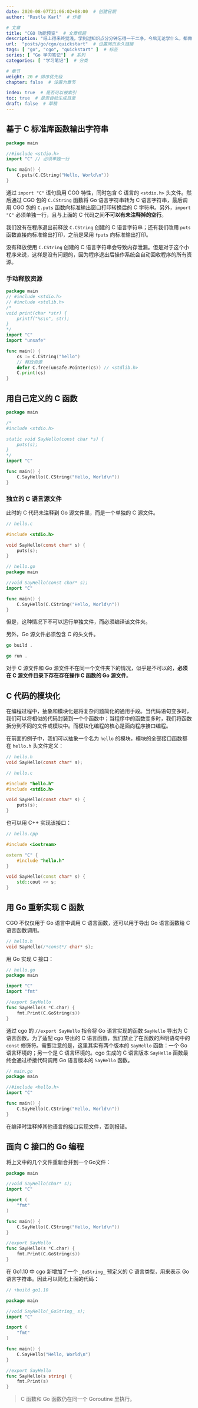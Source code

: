 ```yaml
---
date: 2020-08-07T21:06:02+08:00  # 创建日期
author: "Rustle Karl"  # 作者

# 文章
title: "CGO 功能预览"  # 文章标题
description: "纸上得来终觉浅，学到过知识点分分钟忘得一干二净，今后无论学什么，都做好笔记吧。"
url:  "posts/go/cgo/quickstart"  # 设置网页永久链接
tags: [ "go", "cgo", "quickstart" ]  # 标签
series: [ "Go 学习笔记"]  # 系列
categories: [ "学习笔记"]  # 分类

# 章节
weight: 20 # 排序优先级
chapter: false  # 设置为章节

index: true  # 是否可以被索引
toc: true  # 是否自动生成目录
draft: false  # 草稿
---
```


## 基于 C 标准库函数输出字符串

```go
package main

//#include <stdio.h>
import "C" // 必须单独一行

func main() {
	C.puts(C.CString("Hello, World\n"))
}
```

通过 `import "C"` 语句启用 CGO 特性，同时包含 C 语言的 `<stdio.h>` 头文件。然后通过 CGO 包的 `C.CString` 函数将 Go 语言字符串转为 C 语言字符串，最后调用 CGO 包的 `C.puts` 函数向标准输出窗口打印转换后的 C 字符串。另外，`import "C"` 必须单独一行，且与上面的 C 代码之间**不可以有未注释掉的空行**。

我们没有在程序退出前释放 `C.CString` 创建的 C 语言字符串；还有我们改用 `puts` 函数直接向标准输出打印，之前是采用 `fputs` 向标准输出打印。

没有释放使用 `C.CString` 创建的 C 语言字符串会导致内存泄漏。但是对于这个小程序来说，这样是没有问题的，因为程序退出后操作系统会自动回收程序的所有资源。

### 手动释放资源

```go
package main
// #include <stdio.h>
// #include <stdlib.h>
/*
void print(char *str) {
    printf("%s\n", str);
}
*/
import "C"
import "unsafe"

func main() {
	cs := C.CString("hello")
	// 释放资源
    defer C.free(unsafe.Pointer(cs)) // <stdlib.h>
    C.print(cs)
}
```

## 用自己定义的 C 函数

```go
package main

/*
#include <stdio.h>

static void SayHello(const char *s) {
    puts(s);
}
*/
import "C"

func main() {
	C.SayHello(C.CString("Hello, World\n"))
}
```

### 独立的 C 语言源文件

此时的 C 代码未注释到 Go 源文件里，而是一个单独的 C 源文件。

```c
// hello.c

#include <stdio.h>

void SayHello(const char* s) {
    puts(s);
}
```

```go
// hello.go
package main

//void SayHello(const char* s);
import "C"

func main() {
    C.SayHello(C.CString("Hello, World\n"))
}
```

但是，这种情况下不可以运行单独文件，而必须编译该文件夹。

另外，Go 源文件必须包含 C 的头文件。

```go
go build .

go run .
```

对于 C 源文件和 Go 源文件不在同一个文件夹下的情况，似乎是不可以的，**必须在 C 源文件目录下存在存在操作 C 函数的 Go 源文件**。

## C 代码的模块化

在编程过程中，抽象和模块化是将复杂问题简化的通用手段。当代码语句变多时，我们可以将相似的代码封装到一个个函数中；当程序中的函数变多时，我们将函数拆分到不同的文件或模块中。而模块化编程的核心是面向程序接口编程。

在前面的例子中，我们可以抽象一个名为 `hello` 的模块，模块的全部接口函数都在 `hello.h` 头文件定义：

```c
// hello.h
void SayHello(const char* s);
```

```c
// hello.c

#include "hello.h"
#include <stdio.h>

void SayHello(const char* s) {
    puts(s);
}
```

也可以用 C++ 实现该接口：

```c++
// hello.cpp

#include <iostream>

extern "C" {
    #include "hello.h"
}

void SayHello(const char* s) {
    std::cout << s;
}
```

## 用 Go 重新实现 C 函数

CGO 不仅仅用于 Go 语言中调用 C 语言函数，还可以用于导出 Go 语言函数给 C 语言函数调用。

```c
// hello.h
void SayHello(/*const*/ char* s);
```

用 Go 实现 C 接口：

```go
// hello.go
package main

import "C"
import "fmt"

//export SayHello
func SayHello(s *C.char) {
    fmt.Print(C.GoString(s))
}
```

通过 cgo 的 `//export SayHello` 指令将 Go 语言实现的函数 `SayHello` 导出为 C 语言函数。为了适配 cgo 导出的 C 语言函数，我们禁止了在函数的声明语句中的 `const` 修饰符。需要注意的是，这里其实有两个版本的 `SayHello` 函数：一个 Go 语言环境的；另一个是 C 语言环境的。cgo 生成的 C 语言版本 `SayHello` 函数最终会通过桥接代码调用 Go 语言版本的 `SayHello` 函数。

```go
// main.go
package main

//#include <hello.h>
import "C"

func main() {
    C.SayHello(C.CString("Hello, World\n"))
}
```

在编译时注释掉其他语言的接口实现文件，否则报错。

## 面向 C 接口的 Go 编程

将上文中的几个文件重新合并到一个Go文件：

```go
package main

//void SayHello(char* s);
import "C"

import (
	"fmt"
)

func main() {
	C.SayHello(C.CString("Hello, World\n"))
}

//export SayHello
func SayHello(s *C.char) {
	fmt.Print(C.GoString(s))
}
```

在 Go1.10 中 cgo 新增加了一个 `_GoString_` 预定义的 C 语言类型，用来表示 Go 语言字符串。因此可以简化上面的代码：

```go
// +build go1.10

package main

//void SayHello(_GoString_ s);
import "C"

import (
	"fmt"
)

func main() {
	C.SayHello("Hello, World\n")
}

//export SayHello
func SayHello(s string) {
	fmt.Print(s)
}
```

> C 函数和 Go 函数仍在同一个 Goroutine 里执行。
